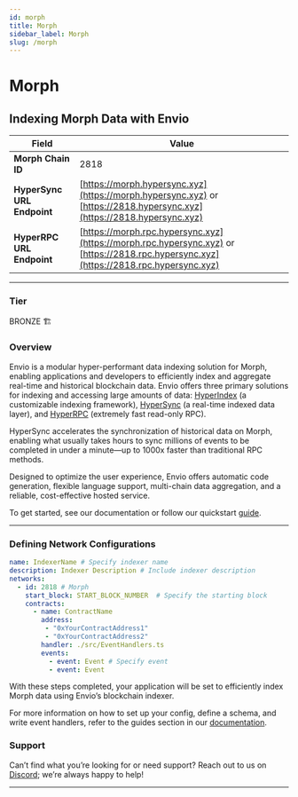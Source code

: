 ```yaml
---
id: morph
title: Morph
sidebar_label: Morph
slug: /morph
---
```


# Morph

## Indexing Morph Data with Envio

| **Field**                     | **Value**                                                                                          |
|-------------------------------|----------------------------------------------------------------------------------------------------|
| **Morph Chain ID**     | 2818                                                                                            |
| **HyperSync URL Endpoint**    | [https://morph.hypersync.xyz](https://morph.hypersync.xyz) or [https://2818.hypersync.xyz](https://2818.hypersync.xyz) |
| **HyperRPC URL Endpoint**     | [https://morph.rpc.hypersync.xyz](https://morph.rpc.hypersync.xyz) or [https://2818.rpc.hypersync.xyz](https://2818.rpc.hypersync.xyz) |

---

### Tier

BRONZE 🏗️

### Overview

Envio is a modular hyper-performant data indexing solution for Morph, enabling applications and developers to efficiently index and aggregate real-time and historical blockchain data. Envio offers three primary solutions for indexing and accessing large amounts of data: [HyperIndex](/docs/HyperIndex/overview) (a customizable indexing framework), [HyperSync](/docs/HyperSync/overview) (a real-time indexed data layer), and [HyperRPC](/docs/HyperSync/overview-hyperrpc) (extremely fast read-only RPC).

HyperSync accelerates the synchronization of historical data on Morph, enabling what usually takes hours to sync millions of events to be completed in under a minute—up to 1000x faster than traditional RPC methods.

Designed to optimize the user experience, Envio offers automatic code generation, flexible language support, multi-chain data aggregation, and a reliable, cost-effective hosted service.

To get started, see our documentation or follow our quickstart [guide](/docs/HyperIndex/contract-import).

---

### Defining Network Configurations

```yaml
name: IndexerName # Specify indexer name
description: Indexer Description # Include indexer description
networks:
  - id: 2818 # Morph  
    start_block: START_BLOCK_NUMBER  # Specify the starting block
    contracts:
      - name: ContractName
        address:
         - "0xYourContractAddress1"
         - "0xYourContractAddress2"
        handler: ./src/EventHandlers.ts
        events:
          - event: Event # Specify event
          - event: Event
```

With these steps completed, your application will be set to efficiently index Morph data using Envio’s blockchain indexer.

For more information on how to set up your config, define a schema, and write event handlers, refer to the guides section in our [documentation](/docs/HyperIndex/configuration-file).

### Support

Can’t find what you’re looking for or need support? Reach out to us on [Discord](https://discord.com/invite/Q9qt8gZ2fX); we’re always happy to help!

---
